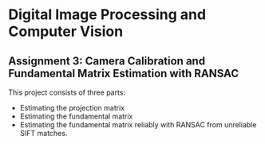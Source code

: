 # Digital Image Processing and Computer Vision
## Assignment 3: Camera Calibration and Fundamental Matrix Estimation with RANSAC
This project consists of three parts:
- Estimating the projection matrix
- Estimating the fundamental matrix
- Estimating the fundamental matrix reliably with RANSAC from unreliable SIFT matches.